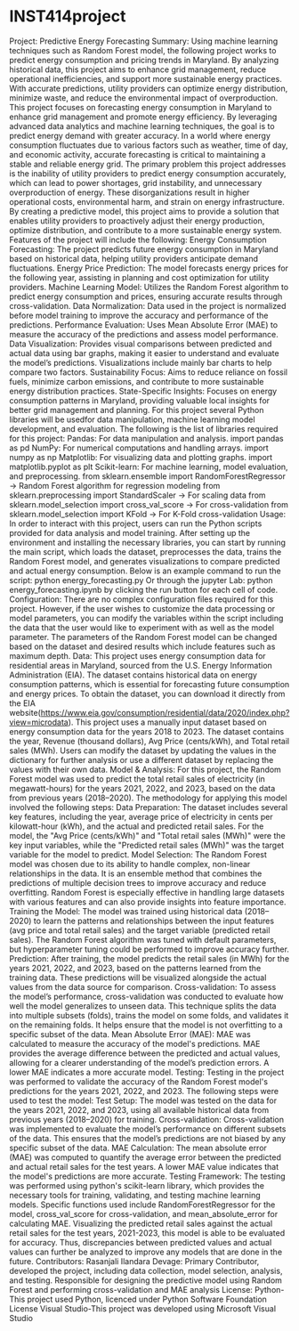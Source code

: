 # INST414project
Project: Predictive Energy Forecasting
Summary: Using machine learning techniques such as Random Forest model, the following project works to predict energy consumption and pricing trends in Maryland. By analyzing historical data, this project aims to enhance grid management, reduce operational inefficiencies, and support more sustainable energy practices. With accurate predictions, utility providers can optimize energy distribution, minimize waste, and reduce the environmental impact of overproduction.
This project focuses on forecasting energy consumption in Maryland to enhance grid management and promote energy efficiency. By leveraging advanced data analytics and machine learning techniques, the goal is to predict energy demand with greater accuracy. In a world where energy consumption fluctuates due to various factors such as weather, time of day, and economic activity, accurate forecasting is critical to maintaining a stable and reliable energy grid.
The primary problem this project addresses is the inability of utility providers to predict energy consumption accurately, which can lead to power shortages, grid instability, and unnecessary overproduction of energy. These disorganizations result in higher operational costs, environmental harm, and strain on energy infrastructure. By creating a predictive model, this project aims to provide a solution that enables utility providers to proactively adjust their energy production, optimize distribution, and contribute to a more sustainable energy system.
Features of the project will include the following:
Energy Consumption Forecasting: The project predicts future energy consumption in Maryland based on historical data, helping utility providers anticipate demand fluctuations.
Energy Price Prediction: The model forecasts energy prices for the following year, assisting in planning and cost optimization for utility providers.
Machine Learning Model: Utilizes the Random Forest algorithm to predict energy consumption and prices, ensuring accurate results through cross-validation.
Data Normalization: Data used in the project is normalized before model training to improve the accuracy and performance of the predictions.
Performance Evaluation: Uses Mean Absolute Error (MAE) to measure the accuracy of the predictions and assess model performance.
Data Visualization: Provides visual comparisons between predicted and actual data using bar graphs, making it easier to understand and evaluate the model’s predictions. Visualizations include mainly bar charts to help compare two factors.
Sustainability Focus: Aims to reduce reliance on fossil fuels, minimize carbon emissions, and contribute to more sustainable energy distribution practices.
State-Specific Insights: Focuses on energy consumption patterns in Maryland, providing valuable local insights for better grid management and planning.
For this project several Python libraries will be usedfor data manipulation, machine learning model development, and evaluation. The following is the list of libraries required for this project:
Pandas: For data manipulation and analysis.
import pandas as pd
NumPy: For numerical computations and handling arrays.
import numpy as np 
Matplotlib: For visualizing data and plotting graphs.
import matplotlib.pyplot as plt
Scikit-learn: For machine learning, model evaluation, and preprocessing.
from sklearn.ensemble import RandomForestRegressor  →  Random Forest algorithm for regression modeling
from sklearn.preprocessing import StandardScaler →  For scaling data
from sklearn.model_selection import cross_val_score →  For cross-validation
from sklearn.model_selection import KFold   →  For K-Fold cross-validation
Usage:
In order to interact with this project, users can run the Python scripts provided for data analysis and model training. After setting up the environment and installing the necessary libraries, you can start by running the main script, which loads the dataset, preprocesses the data, trains the Random Forest model, and generates visualizations to compare predicted and actual energy consumption. Below is an example command to run the script:
python energy_forecasting.py
Or through the jupyter Lab:
python energy_forecasting.ipynb by clicking the run button for each cell of code.
Configuration:
There are no complex configuration files required for this project. However, if the user wishes to customize the data processing or model parameters, you can modify the variables within the script including the data that the user would like to experiment with as well as the model parameter. The parameters of the Random Forest model can be changed based on the dataset and desired results which include features such as maximum depth.
Data:
This project uses energy consumption data for residential areas in Maryland, sourced from the U.S. Energy Information Administration (EIA). The dataset contains historical data on energy consumption patterns, which is essential for forecasting future consumption and energy prices. To obtain the dataset, you can download it directly from the EIA website(https://www.eia.gov/consumption/residential/data/2020/index.php?view=microdata). 
This project uses a manually input dataset based on energy consumption data for the years 2018 to 2023. The dataset contains the year, Revenue (thousand dollars), Avg Price (cents/kWh), and Total retail sales (MWh). Users can modify the dataset by updating the values in the dictionary for further analysis or use a different dataset by replacing the values with their own data.
Model & Analysis:
For this project, the Random Forest model was used to predict the total retail sales of electricity (in megawatt-hours) for the years 2021, 2022, and 2023, based on the data from previous years (2018–2020). The methodology for applying this model involved the following steps:
Data Preparation: The dataset includes several key features, including the year, average price of electricity in cents per kilowatt-hour (kWh), and the actual and predicted retail sales. For the model, the "Avg Price (cents/kWh)" and "Total retail sales (MWh)" were the key input variables, while the "Predicted retail sales (MWh)" was the target variable for the model to predict.
Model Selection: The Random Forest model was chosen due to its ability to handle complex, non-linear relationships in the data. It is an ensemble method that combines the predictions of multiple decision trees to improve accuracy and reduce overfitting. Random Forest is especially effective in handling large datasets with various features and can also provide insights into feature importance.
Training the Model: The model was trained using historical data (2018–2020) to learn the patterns and relationships between the input features (avg price and total retail sales) and the target variable (predicted retail sales). The Random Forest algorithm was tuned with default parameters, but hyperparameter tuning could be performed to improve accuracy further.
Prediction: After training, the model predicts the retail sales (in MWh) for the years 2021, 2022, and 2023, based on the patterns learned from the training data. These predictions will be visualized alongside the actual values from the data source for comparison.
Cross-validation: To assess the model’s performance, cross-validation was conducted to evaluate how well the model generalizes to unseen data. This technique splits the data into multiple subsets (folds), trains the model on some folds, and validates it on the remaining folds. It helps ensure that the model is not overfitting to a specific subset of the data.
Mean Absolute Error (MAE): MAE was calculated to measure the accuracy of the model's predictions. MAE provides the average difference between the predicted and actual values, allowing for a clearer understanding of the model’s prediction errors. A lower MAE indicates a more accurate model.
Testing:
Testing in the project was performed to validate the accuracy of the Random Forest model's predictions for the years 2021, 2022, and 2023. The following steps were used to test the model:
Test Setup: The model was tested on the data for the years 2021, 2022, and 2023, using all available historical data from previous years (2018–2020) for training.
Cross-validation: Cross-validation was implemented to evaluate the model’s performance on different subsets of the data. This ensures that the model’s predictions are not biased by any specific subset of the data.
MAE Calculation: The mean absolute error (MAE) was computed to quantify the average error between the predicted and actual retail sales for the test years. A lower MAE value indicates that the model's predictions are more accurate.
Testing Framework: The testing was performed using python's scikit-learn library, which provides the necessary tools for training, validating, and testing machine learning models. Specific functions used include RandomForestRegressor for the model, cross_val_score for cross-validation, and mean_absolute_error for calculating MAE.
Visualizing the predicted retail sales against the actual retail sales for the test years, 2021-2023, this model is able to be evaluated for accuracy. Thus, discrepancies between predicted values and actual values can further be analyzed to improve any models that are done in the future.
Contributors:
Rasanjali Ilandara Devage: Primary Contributor, developed the project, including data collection, model selection, analysis, and testing. Responsible for designing the predictive model using Random Forest and performing cross-validation and MAE analysis
License:
Python-This project  used Python, licenced under Python Software Foundation License
Visual Studio-This project was developed using Microsoft Visual Studio 


